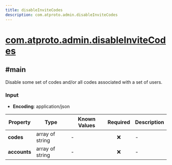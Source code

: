 ```yaml
---
title: disableInviteCodes
description: com.atproto.admin.disableInviteCodes
---
```


# [com.atproto.admin.disableInviteCodes](https://github.com/myConsciousness/atproto.dart/blob/main/lexicons/com/atproto/admin/disableInviteCodes.json)

## #main

Disable some set of codes and/or all codes associated with a set of users.

### Input

- **Encoding**: application/json

| Property | Type | Known Values | Required | Description |
| --- | --- | --- | :---: | --- |
| **codes** | array of string | - | ❌ | - |
| **accounts** | array of string | - | ❌ | - |
